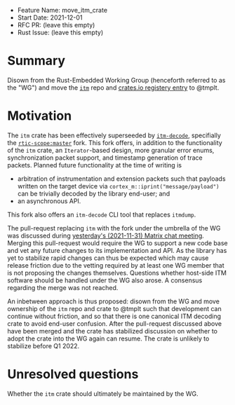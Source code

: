 - Feature Name: move_itm_crate
- Start Date: 2021-12-01
- RFC PR: (leave this empty)
- Rust Issue: (leave this empty)

# Summary
[summary]: #summary

Disown from the Rust-Embedded Working Group (henceforth referred to as the "WG") and move the [`itm`](https://github.com/rust-embedded/itm) repo and [crates.io registery entry](https://crates.io/crates/itm) to @tmplt.

# Motivation
[motivation]: #motivation

The `itm` crate has been effectively superseeded by [`itm-decode`](https://crates.io/crates/itm-decode), specifially the [`rtic-scope:master`](https://github.com/rust-embedded/itm/pull/41) fork.
This fork offers, in addition to the functionality of the `itm` crate, an `Iterator`-based design, more granular error enums, synchronization packet support, and timestamp generation of trace packets.
Planned future functionality at the time of writing is
- arbitration of instrumentation and extension packets such that payloads written on the target device via `cortex_m::iprint("message/payload")` can be trivially decoded by the library end-user; and
- an asynchronous API.

This fork also offers an `itm-decode` CLI tool that replaces `itmdump`.

The pull-request replacing `itm` with the fork under the umbrella of the WG was discussed during  [yesterday's (2021-11-31) Matrix chat meeting](https://matrix.to/#/!BHcierreUuwCMxVqOf:matrix.org/$OcmpjhKy4iOk_5uQyhUpfVDA5_MtnNc1PkHVUDodSc8?via=matrix.org&via=psion.agg.io&via=beeper.com).
Merging this pull-request would require the WG to support a new code base and vet any future changes to its implementation and API.
As the library has yet to stabilize rapid changes can thus be expected which may cause release friction due to the vetting required by at least one WG member that is not proposing the changes themselves.
Questions whether host-side ITM software should be handled under the WG also arose.
A consensus regarding the merge was not reached.

An inbetween approach is thus proposed:
disown from the WG and move ownership of the `itm` repo and crate to @tmplt such that development can continue without friction, and so that there is one canonical ITM decoding crate to avoid end-user confusion.
After the pull-request discussed above have been merged and the crate has stabilized discussion on whether to adopt the crate into the WG again can resume.
The crate is unlikely to stabilize before Q1 2022.

# Unresolved questions
[unresolved]: #unresolved-questions

Whether the `itm` crate should ultimately be maintained by the WG.
